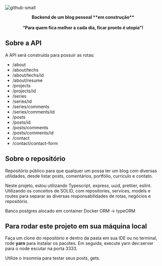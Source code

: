 
![github-small](https://twilio-cms-prod.s3.amazonaws.com/images/s2-0wBJwglXgY-J1SEQqjxzePIRwX0hewng9LVRP7tyf2K.width-808.png)

<p align="center">
  <b>Backend de um blog pessoal **em construção**</b><br><br>
  <b>“Para quem fica melhor a cada dia, ficar pronto é utopia”!</b>
</p>

## Sobre a API
A API será construída para possuir as rotas:
+ /about
+ /about/techs
+ /about/techs/id
+ /about/resume
+ /projects
+ /projects/id
+ /series
+ /series/id
+ /series/comments
+ /series/comments/id
+ /posts
+ /posts/id
+ /posts/comments
+ /posts/comments/id
+ /contact
+ /contact/contact-form

## Sobre o repositório

Repositório público para que qualquer um possa ter um blog com diversas utilidades, desde listar posts, comentários, portfólio, currículo e contato.

Neste projeto, estou utilizando Typescript, express, uuid, prettier, eslint. Utilizando os conceitos de SOLID, com repositories, services, models e routes para separar as diversas responsabilidades de rotas, negócios e repositório.

Banco postgres alocado em container Docker
ORM -> typeORM


## Para rodar este projeto em sua máquina local

Faça um clone do repositório e dentro da pasta em sua IDE ou no terminal, rode **yarn** para instalar os pacotes. Em seguida, execute yarn dev:server para o node escutar na porta 3333.

Utilize o insomnia para testar seus posts, gets.
